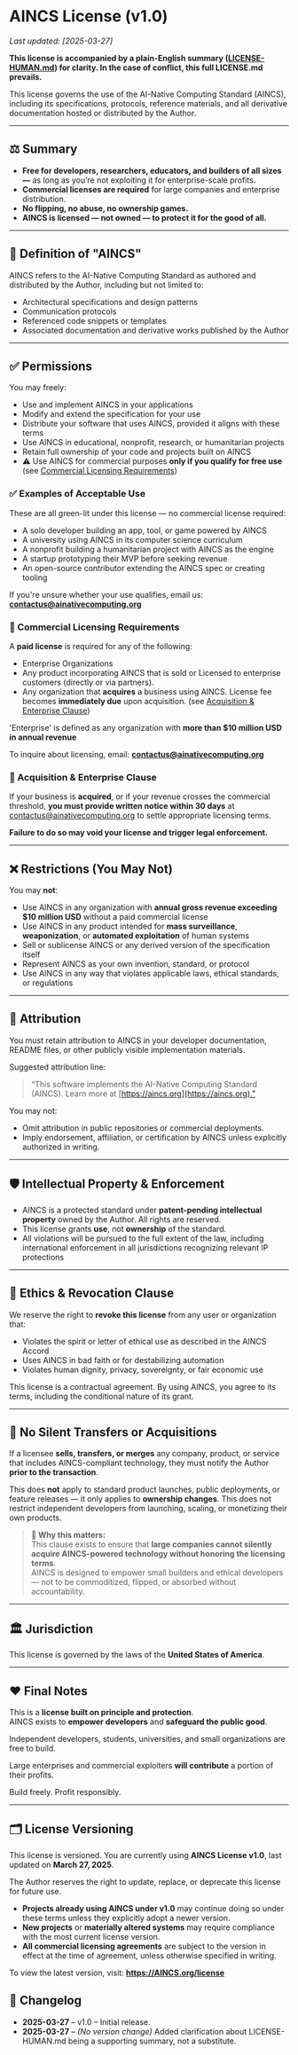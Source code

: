 # AINCS License (v1.0)
_Last updated: [2025-03-27]_

**This license is accompanied by a plain-English summary ([LICENSE-HUMAN.md](https://github.com/AI-Native-Computing/AI-Native-Computing-Standard/blob/main/LICENSE-HUMAN.md)) for clarity. In the case of conflict, this full LICENSE.md prevails.**

This license governs the use of the AI-Native Computing Standard (AINCS), including its specifications, protocols, reference materials, and all derivative documentation hosted or distributed by the Author.

---

## ⚖️ Summary

- **Free for developers, researchers, educators, and builders of all sizes —** as long as you’re not exploiting it for enterprise-scale profits.
- **Commercial licenses are required** for large companies and enterprise distribution.
- **No flipping, no abuse, no ownership games.**
- **AINCS is licensed — not owned — to protect it for the good of all.**

---

## 📘 Definition of "AINCS"

AINCS refers to the AI-Native Computing Standard as authored and distributed by the Author, including but not limited to:
- Architectural specifications and design patterns
- Communication protocols
- Referenced code snippets or templates
- Associated documentation and derivative works published by the Author

---

## ✅ Permissions

You may freely:

- Use and implement AINCS in your applications
- Modify and extend the specification for your use
- Distribute your software that uses AINCS, provided it aligns with these terms
- Use AINCS in educational, nonprofit, research, or humanitarian projects
- Retain full ownership of your code and projects built on AINCS
- ⚠️ Use AINCS for commercial purposes **only if you qualify for free use** (see [Commercial Licensing Requirements](#-commercial-licensing-requirements))

  
### ✅ Examples of Acceptable Use

These are all green-lit under this license — no commercial license required:

- A solo developer building an app, tool, or game powered by AINCS
- A university using AINCS in its computer science curriculum
- A nonprofit building a humanitarian project with AINCS as the engine
- A startup prototyping their MVP before seeking revenue
- An open-source contributor extending the AINCS spec or creating tooling

If you're unsure whether your use qualifies, email us: **contactus@ainativecomputing.org**

### 💸 Commercial Licensing Requirements

A **paid license** is required for any of the following:

- Enterprise Organizations
- Any product incorporating AINCS that is sold or Licensed to enterprise customers (directly or via partners).
- Any organization that **acquires** a business using AINCS.  License fee becomes **immediately due** upon acquisition. (see [Acquisition & Enterprise Clause](#-acquisition--enterprise-clause))
  
'Enterprise' is defined as any organization with **more than $10 million USD in annual revenue**

To inquire about licensing, email: **contactus@ainativecomputing.org**

### 🔄 Acquisition & Enterprise Clause

If your business is **acquired**, or if your revenue crosses the commercial threshold, **you must provide written notice within 30 days** at contactus@ainativecomputing.org to settle appropriate licensing terms.

**Failure to do so may void your license and trigger legal enforcement.**

---

## ❌ Restrictions (You May Not)

You may **not**:

- Use AINCS in any organization with **annual gross revenue exceeding $10 million USD** without a paid commercial license
- Use AINCS in any product intended for **mass surveillance**, **weaponization**, or **automated exploitation** of human systems
- Sell or sublicense AINCS or any derived version of the specification itself
- Represent AINCS as your own invention, standard, or protocol
- Use AINCS in any way that violates applicable laws, ethical standards, or regulations

---

## 🧱 Attribution

You must retain attribution to AINCS in your developer documentation, README files, or other publicly visible implementation materials.

Suggested attribution line:

> “This software implements the AI-Native Computing Standard (AINCS). Learn more at [https://aincs.org](https://aincs.org).”

You may not:
- Omit attribution in public repositories or commercial deployments.
- Imply endorsement, affiliation, or certification by AINCS unless explicitly authorized in writing.

---

## 🛡 Intellectual Property & Enforcement

- AINCS is a protected standard under **patent-pending intellectual property** owned by the Author. All rights are reserved.
- This license grants **use**, not **ownership** of the standard.
- All violations will be pursued to the full extent of the law, including international enforcement in all jurisdictions recognizing relevant IP protections

---

## 🧭 Ethics & Revocation Clause

We reserve the right to **revoke this license** from any user or organization that:

- Violates the spirit or letter of ethical use as described in the AINCS Accord
- Uses AINCS in bad faith or for destabilizing automation
- Violates human dignity, privacy, sovereignty, or fair economic use

This license is a contractual agreement. By using AINCS, you agree to its terms, including the conditional nature of its grant.

---

## 🚫 No Silent Transfers or Acquisitions

If a licensee **sells, transfers, or merges** any company, product, or service that includes AINCS-compliant technology, they must notify the Author **prior to the transaction**.

This does **not** apply to standard product launches, public deployments, or feature releases — it only applies to **ownership changes**. This does not restrict independent developers from launching, scaling, or monetizing their own products.

> **🧭 Why this matters:**  
> This clause exists to ensure that **large companies cannot silently acquire AINCS-powered technology without honoring the licensing terms**.  
> AINCS is designed to empower small builders and ethical developers — not to be commoditized, flipped, or absorbed without accountability.

---

## 🏛 Jurisdiction

This license is governed by the laws of the **United States of America**.

---

## ❤️ Final Notes

This is a **license built on principle and protection**.  
AINCS exists to **empower developers** and **safeguard the public good**.

Independent developers, students, universities, and small organizations are free to build.

Large enterprises and commercial exploiters **will contribute** a portion of their profits.

Build freely.  Profit responsibly.

---

## 🗂 License Versioning

This license is versioned. You are currently using **AINCS License v1.0**, last updated on **March 27, 2025**.

The Author reserves the right to update, replace, or deprecate this license for future use.

- **Projects already using AINCS under v1.0** may continue doing so under these terms unless they explicitly adopt a newer version.
- **New projects** or **materially altered systems** may require compliance with the most current license version.
- **All commercial licensing agreements** are subject to the version in effect at the time of agreement, unless otherwise specified in writing.

To view the latest version, visit: **https://AINCS.org/license**

## 📝 Changelog

- **2025-03-27** – v1.0 – Initial release.
- **2025-03-27** – *(No version change)* Added clarification about LICENSE-HUMAN.md being a supporting summary, not a substitute.

